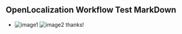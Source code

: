 ## OpenLocalization Workflow Test MarkDown
* ![image1](.\41823f18-b08f-4f12-9095-20bca3177b4d.png)   ![image2](.\e5701b81-15b7-479a-963d-bd0c7ea05c69.png) 
thanks!
